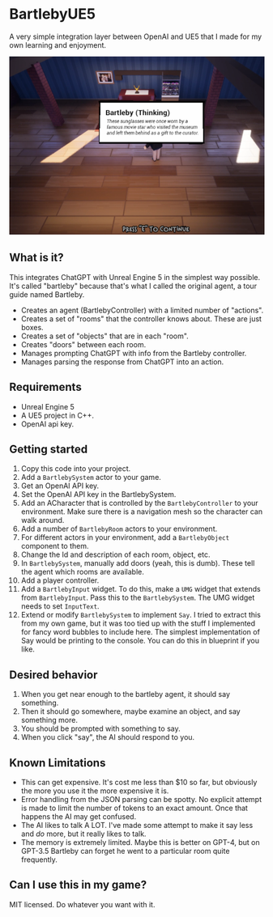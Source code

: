 # BartlebyUE5
 A very simple integration layer between OpenAI and UE5 that I made for my own learning and enjoyment.

![picture of bartleby saying "these sunglasses were once worn by a famous movie star..."](./bartleby_img.png)

## What is it?
This integrates ChatGPT with Unreal Engine 5 in the simplest way possible. It's called "bartleby" because that's what I called the original agent, a tour guide named Bartleby.

* Creates an agent (BartlebyController) with a limited number of "actions".
* Creates a set of "rooms" that the controller knows about. These are just boxes.
* Creates a set of "objects" that are in each "room".
* Creates "doors" between each room.
* Manages prompting ChatGPT with info from the Bartleby controller.
* Manages parsing the response from ChatGPT into an action.

## Requirements
* Unreal Engine 5
* A UE5 project in C++.
* OpenAI api key.

## Getting started
1. Copy this code into your project.
2. Add a `BartlebySystem` actor to your game.
3. Get an OpenAI API key.
4. Set the OpenAI API key in the BartlebySystem.
5. Add an ACharacter that is controlled by the `BartlebyController` to your environment. Make sure there is a navigation mesh so the character can walk around.
6. Add a number of `BartlebyRoom` actors to your environment.
7. For different actors in your environment, add a `BartlebyObject` component to them.
8. Change the Id and description of each room, object, etc.
9. In `BartlebySystem`, manually add doors (yeah, this is dumb). These tell the agent which rooms are available.
10. Add a player controller.
11. Add a `BartlebyInput` widget. To do this, make a `UMG` widget that extends from `BartlebyInput`. Pass this to the `BartlebySystem`. The UMG widget needs to set `InputText`.
12. Extend or modify `BartlebySystem` to implement `Say`. I tried to extract this from my own game, but it was too tied up with the stuff I implemented for fancy word bubbles to include here. The simplest implementation of Say would be printing to the console. You can do this in blueprint if you like.

## Desired behavior
1. When you get near enough to the bartleby agent, it should say something.
2. Then it should go somewhere, maybe examine an object, and say something more.
3. You should be prompted with something to say.
4. When you click "say", the AI should respond to you.

## Known Limitations
* This can get expensive. It's cost me less than $10 so far, but obviously the more you use it the more expensive it is.
* Error handling from the JSON parsing can be spotty. No explicit attempt is made to limit the number of tokens to an exact amount. Once that happens the AI may get confused.
* The AI likes to talk A LOT. I've made some attempt to make it say less and *do* more, but it really likes to talk.
* The memory is extremely limited. Maybe this is better on GPT-4, but on GPT-3.5 Bartleby can forget he went to a particular room quite frequently.

## Can I use this in my game?
MIT licensed. Do whatever you want with it.



